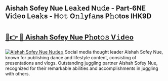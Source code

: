 ## Aishah Sofey Nue L𝚎a𝚔ed N𝚞𝚍e - Part-6NE Vi𝚍𝚎o L𝚎a𝚔s - H𝚘𝚝 O𝚗𝚕yf𝚊ns P𝚑𝚘tos IHK9D

# <h2><a href="http://kfcgbol.oniu.top/?m=Aishah+Sofey+Nue">🔗👉 🔴 Aishah Sofey Nue P𝚑ot𝚘𝚜 V𝚒d𝚎o</a></h2>

[![Aishah Sofey Nue Nu𝚍e𝚜](https://i.imgur.com/0qMVB7G.gif)](http://kfcgbol.oniu.top/?m=Aishah+Sofey+Nue)
Social media thought leader Aishah Sofey Nue, known for publishing dance and lifestyle content, consisting of presentations and vlogs. Outstanding juggling partner Aishah Sofey Nue, recognized for their remarkable abilities and accomplishments in juggling with others.  
